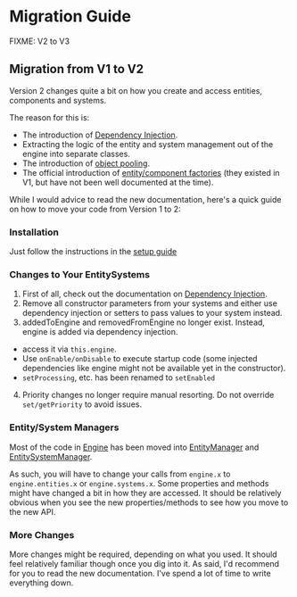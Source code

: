 # Migration Guide

FIXME: V2 to V3

## Migration from V1 to V2

Version 2 changes quite a bit on how you create and access entities, components and systems.

The reason for this is:
- The introduction of [Dependency Injection](./core/dependency-injection.md).
- Extracting the logic of the entity and system management out of the engine into separate classes.
- The introduction of [object pooling](./core/pooling.md).
- The official introduction of [entity/component factories](./data-driven/README.md) (they existed in V1, but have not been well documented at the time).

While I would advice to read the new documentation, here's a quick guide on how to move your code from Version 1 to 2:

### Installation

Just follow the instructions in the [setup guide](./README.md)

### Changes to Your EntitySystems

1. First of all, check out the documentation on [Dependency Injection](./core/dependency-injection.md).
2. Remove all constructor parameters from your systems and either use dependency injection or setters to pass values to your system instead.
3. addedToEngine and removedFromEngine no longer exist. Instead, engine is added via dependency injection.
  - access it via `this.engine`.
  - Use `onEnable/onDisable` to execute startup code (some injected dependencies like engine might not be available yet in the constructor).
  - `setProcessing`, etc. has been renamed to `setEnabled`
4. Priority changes no longer require manual resorting. Do not override `set/getPriority` to avoid issues.

### Entity/System Managers

Most of the code in [Engine](./core/engine.md) has been moved into [EntityManager](../api/classes/entitymanager.md) and [EntitySystemManager](../api/classes/entitysystemmanager.md).

As such, you will have to change your calls from `engine.x` to `engine.entities.x` or `engine.systems.x`. Some properties and methods might have changed a bit in how they are accessed. It should be relatively obvious when you see the new properties/methods to see how you move to the new API.

### More Changes

More changes might be required, depending on what you used. It should feel relatively familiar though once you dig into it.
As said, I'd recommend for you to read the new documentation. I've spend a lot of time to write everything down.
